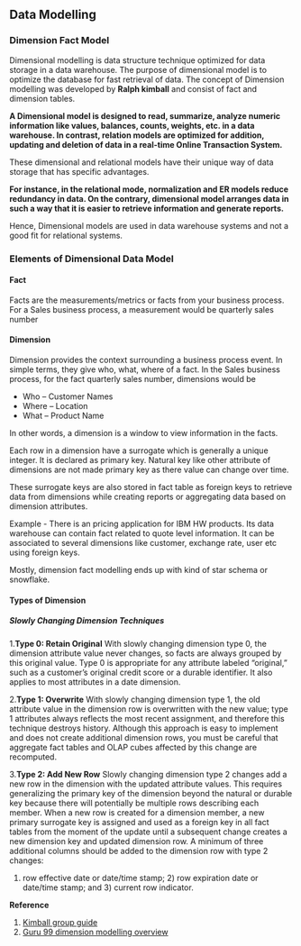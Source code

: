 ## Data Modelling

### Dimension Fact Model

Dimensional modelling is data structure technique optimized for data storage in a data warehouse. The purpose of dimensional model is to optimize the database for fast retrieval
of data. The concept of Dimension modelling was developed by __Ralph kimball__ and consist of fact and dimension tables.

__A Dimensional model is designed to read, summarize, analyze numeric information like values, balances, counts, weights, etc. in a data warehouse. 
In contrast, relation models are optimized for addition, updating and deletion of data in a real-time Online Transaction System.__

These dimensional and relational models have their unique way of data storage that has specific advantages.

__For instance, in the relational mode, normalization and ER models reduce redundancy in data. On the contrary, dimensional model arranges data in such a way that it is 
easier to retrieve information and generate reports.__

Hence, Dimensional models are used in data warehouse systems and not a good fit for relational systems. 

### Elements of Dimensional Data Model

#### Fact

Facts are the measurements/metrics or facts from your business process. For a Sales business process, a measurement would be quarterly sales number

#### Dimension

Dimension provides the context surrounding a business process event. In simple terms, they give who, what, where of a fact. In the Sales business process, 
for the fact quarterly sales number, dimensions would be

* Who – Customer Names
* Where – Location
* What – Product Name

In other words, a dimension is a window to view information in the facts. 

Each row in a dimension have a surrogate which is generally a unique integer. It is declared as primary key. Natural key like other attribute of dimensions are not made primary
key as there value can change over time.

These surrogate keys are also stored in fact table as foreign keys to retrieve data from dimensions while creating reports or aggregating data based on dimension attributes.

Example - There is an pricing application for IBM HW products. Its data warehouse can contain fact related to quote level information. It can be associated to several 
dimensions like customer, exchange rate, user etc using foreign keys.

Mostly, dimension fact modelling ends up with kind of star schema or snowflake. 

#### Types of Dimension

##### Slowly Changing Dimension Techniques

1.__Type 0: Retain Original__ 
With slowly changing dimension type 0, the dimension attribute value never changes, so facts are always grouped by this original value. Type 0 is appropriate for any 
attribute labeled “original,” such as a customer’s original credit score or a durable identifier. It also applies to most attributes in a date dimension.

2.__Type 1: Overwrite__ 
With slowly changing dimension type 1, the old attribute value in the dimension row is overwritten with the new value; type 1 attributes always reflects the most recent 
assignment, and therefore this technique  destroys  history.  Although  this  approach  is  easy  to  implement  and  does  not  create additional dimension rows, you must be
careful that aggregate fact tables and OLAP cubes affected by this change are recomputed.

3.__Type 2: Add New Row__ 
Slowly  changing  dimension type  2 changes  add  a  new  row  in  the  dimension  with  the  updated attribute values. This requires generalizing the primary key of the
dimension beyond the natural or durable key because there will potentially be multiple rows describing each member. When a new row is created for a dimension member, a new 
primary surrogate key is assigned and used as a foreign key in all fact tables from the moment of the update until a subsequent change creates a new dimension key and 
updated dimension row. A minimum of three additional columns should be added to the dimension row with type 2 changes: 
1) row effective date or date/time stamp;  2) row expiration date or date/time stamp; and 3) current row indicator.

__Reference__
1. [Kimball group guide](http://www.kimballgroup.com/wp-content/uploads/2013/08/2013.09-Kimball-Dimensional-Modeling-Techniques11.pdf)
2. [Guru 99 dimension modelling overview](https://www.guru99.com/dimensional-model-data-warehouse.html)
